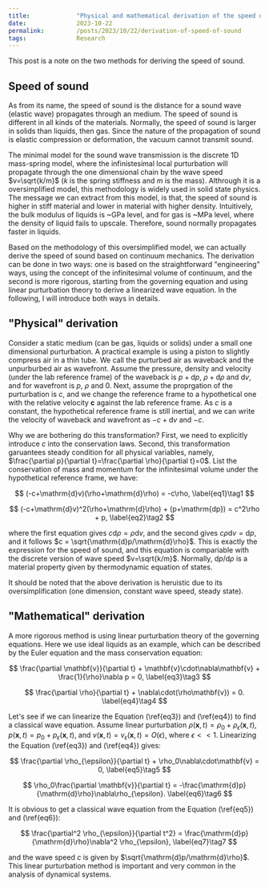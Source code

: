 ```yaml
---
title:             "Physical and mathematical derivation of the speed of sound"
date:              2023-10-22
permalink:         /posts/2023/10/22/derivation-of-speed-of-sound
tags:              Research
---
```


This post is a note on the two methods for deriving the speed of sound.

## Speed of sound

As from its name, the speed of sound is the distance for a sound wave (elastic wave) propagates through an medium. The speed of sound is different in all kinds of the materials. Normally, the speed of sound is larger in solids than liquids, then gas. Since the nature of the propagation of sound is elastic compression or deformation, the vacuum cannot transmit sound.

The minimal model for the sound wave transmission is the discrete 1D mass-spring model, where the infinistesimal local purturbation will propagate through the one dimensional chain by the wave speed $v=\sqrt{k/m}$ ($k$ is the spring stiffness and $m$ is the mass). Althrough it is a oversimplified model, this methodology is widely used in solid state physics. The message we can extract from this model, is that, the speed of sound is higher in stiff material and lower in material with higher density. Intuitively, the bulk modulus of liquids is ~GPa level, and for gas is ~MPa level, where the density of liquid fails to upscale. Therefore, sound normally propagates faster in liquids.

Based on the methodology of this oversimplified model, we can actually derive the speed of sound based on continuum mechanics. The derivation can be done in two ways: one is based on the straightforward "engineering" ways, using the concept of the infinitesimal volume of continuum, and the second is more rigorous, starting from the governing equation and using linear purturbation theory to derive a linearized wave equation. In the following, I will introduce both ways in details.

## "Physical" derivation

Consider a static medium (can be gas, liquids or solids) under a small one dimensional purturbation. A practical example is using a piston to slightly compress air in a thin tube. We call the purturbed air as waveback and the unpurburbed air as wavefront. Assume the pressure, density and velocity (under the lab reference frame) of the waveback is $p+\mathrm{d}p$, $\rho+\mathrm{d}\rho$ and $\mathrm{d}v$, and for wavefront is $p$, $\rho$ and $0$. Next, assume the proprgation of the purturbation is $c$, and we change the reference frame to a hypothetical one with the relative velocity $\mathbf{c}$ against the lab reference frame. As $c$ is a constant, the hypothetical reference frame is still inertial, and we can write the velocity of waveback and wavefront as $-c+\mathrm{d}v$ and $-c$.

Why we are bothering do this transformation? First, we need to explicitly introduce $c$ into the conservation laws. Second, this transformation garuantees steady condition for all physical variables, namely, $\frac{\partial p}{\partial t}=\frac{\partial \rho}{\partial t}=0$. List the conservation of mass and momentum for the infinitesimal volume under the hypothetical reference frame, we have:

$$ (-c+\mathrm{d}v)(\rho+\mathrm{d}\rho) = -c\rho, \label{eq1}\tag1 $$

$$ (-c+\mathrm{d}v)^2(\rho+\mathrm{d}\rho) + (p+\mathrm{dp}) = c^2\rho + p, \label{eq2}\tag2 $$

where the first equation gives $c\mathrm{d}\rho=\rho\mathrm{d}v$, and the second gives $c\rho\mathrm{d}v=\mathrm{d}p$, and it follows $c = \sqrt{\mathrm{d}p/\mathrm{d}\rho}$. This is exactly the expression for the speed of sound, and this equation is compariable with the discrete version of wave speed $v=\sqrt{k/m}$. Normally, $\mathrm{d}p/\mathrm{d}\rho$ is a material property given by thermodynamic equation of states.

It should be noted that the above derivation is heruistic due to its oversimplification (one dimension, constant wave speed, steady state).

## "Mathematical" derivation

A more rigorous method is using linear purturbation theory of the governing equations. Here we use ideal liquids as an example, which can be described by the Euler equation and the mass conservation equation:

$$ \frac{\partial \mathbf{v}}{\partial t} + \mathbf{v}\cdot\nabla\mathbf{v} + \frac{1}{\rho}\nabla p = 0,  \label{eq3}\tag3 $$

$$ \frac{\partial \rho}{\partial t} + \nabla\cdot(\rho\mathbf{v}) = 0. \label{eq4}\tag4 $$

Let's see if we can linearize the Equation (\ref{eq3}) and (\ref{eq4}) to find a classical wave equation. Assume linear purturbation $\rho(\mathbf{x}, t) = \rho_0 + \rho_{\epsilon}(\mathbf{x}, t)$, $p(\mathbf{x}, t) = p_0 + p_{\epsilon}(\mathbf{x}, t)$, and $v(\mathbf{x}, t) = v_{\epsilon}(\mathbf{x}, t) = O(\epsilon)$, where $\epsilon << 1$. Linearizing the Equation (\ref{eq3}) and (\ref{eq4}) gives:

$$ \frac{\partial \rho_{\epsilon}}{\partial t} + \rho_0\nabla\cdot\mathbf{v} = 0, \label{eq5}\tag5 $$

$$ \rho_0\frac{\partial \mathbf{v}}{\partial t} = -\frac{\mathrm{d}p}{\mathrm{d}\rho}\nabla\rho_{\epsilon}. \label{eq6}\tag6 $$

It is obvious to get a classical wave equation from the Equation (\ref{eq5}) and (\ref{eq6}):

$$ \frac{\partial^2 \rho_{\epsilon}}{\partial t^2} = \frac{\mathrm{d}p}{\mathrm{d}\rho}\nabla^2 \rho_{\epsilon}, \label{eq7}\tag7 $$

and the wave speed $c$ is given by $\sqrt{\mathrm{d}p/\mathrm{d}\rho}$. This linear purturbation method is important and very common in the analysis of dynamical systems.